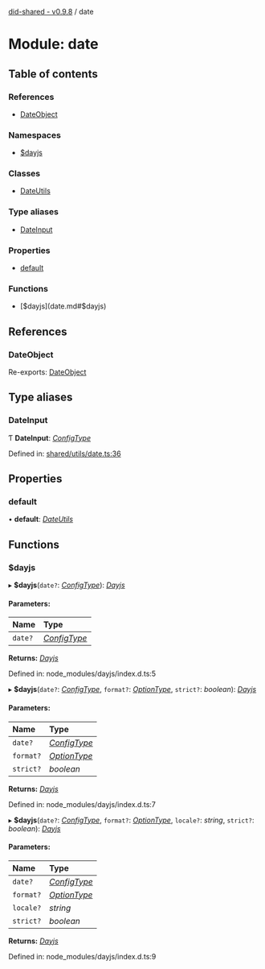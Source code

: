 [did-shared - v0.9.8](../README.md) / date

# Module: date

## Table of contents

### References

- [DateObject](date.md#dateobject)

### Namespaces

- [$dayjs](date._dayjs.md)

### Classes

- [DateUtils](../classes/date.dateutils.md)

### Type aliases

- [DateInput](date.md#dateinput)

### Properties

- [default](date.md#default)

### Functions

- [$dayjs](date.md#$dayjs)

## References

### DateObject

Re-exports: [DateObject](../classes/date_dateobject.dateobject.md)

## Type aliases

### DateInput

Ƭ **DateInput**: [*ConfigType*](date._dayjs.md#configtype)

Defined in: [shared/utils/date.ts:36](https://github.com/Puzzlepart/did/blob/dev/shared/utils/date.ts#L36)

## Properties

### default

• **default**: [*DateUtils*](../classes/date.dateutils.md)

## Functions

### $dayjs

▸ **$dayjs**(`date?`: [*ConfigType*](date._dayjs.md#configtype)): [*Dayjs*](../classes/date._dayjs.dayjs.md)

#### Parameters:

Name | Type |
:------ | :------ |
`date?` | [*ConfigType*](date._dayjs.md#configtype) |

**Returns:** [*Dayjs*](../classes/date._dayjs.dayjs.md)

Defined in: node_modules/dayjs/index.d.ts:5

▸ **$dayjs**(`date?`: [*ConfigType*](date._dayjs.md#configtype), `format?`: [*OptionType*](date._dayjs.md#optiontype), `strict?`: *boolean*): [*Dayjs*](../classes/date._dayjs.dayjs.md)

#### Parameters:

Name | Type |
:------ | :------ |
`date?` | [*ConfigType*](date._dayjs.md#configtype) |
`format?` | [*OptionType*](date._dayjs.md#optiontype) |
`strict?` | *boolean* |

**Returns:** [*Dayjs*](../classes/date._dayjs.dayjs.md)

Defined in: node_modules/dayjs/index.d.ts:7

▸ **$dayjs**(`date?`: [*ConfigType*](date._dayjs.md#configtype), `format?`: [*OptionType*](date._dayjs.md#optiontype), `locale?`: *string*, `strict?`: *boolean*): [*Dayjs*](../classes/date._dayjs.dayjs.md)

#### Parameters:

Name | Type |
:------ | :------ |
`date?` | [*ConfigType*](date._dayjs.md#configtype) |
`format?` | [*OptionType*](date._dayjs.md#optiontype) |
`locale?` | *string* |
`strict?` | *boolean* |

**Returns:** [*Dayjs*](../classes/date._dayjs.dayjs.md)

Defined in: node_modules/dayjs/index.d.ts:9

